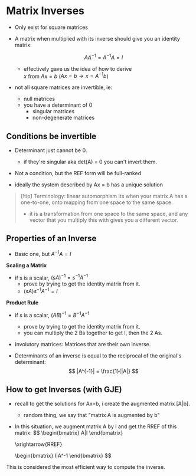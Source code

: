# Matrix Inverses

- Only exist for square matrices
- A matrix when multiplied with its inverse should give you an identity matrix:

	$$
	AA^{-1} = A^{-1}A = I
	$$

 	- effectively gave us the idea of how to derive  
	 $x$ from $Ax=b$ ($Ax = b \rightarrow x = A^{-1}b$)

- not all square matrices are invertible, ie:
 	- null matrices
 	- you have a determinant of 0
  		- singular matrices
  		- non-degenerate matrices
		
## Conditions be invertible

- Determinant just cannot be 0.
 	- if they're singular aka det(A) = 0 you can't invert them.

- Not a condition, but the REF form will be full-ranked

- ideally the system described by Ax = b has a unique solution

> [!tip] Terminology: linear automorphism
> Its when your matrix A has a one-to-one, onto mapping from one space to the same space.
>
> - it is a transformation from one space to the same space, and any vector that you multiply this with gives you a different vector.

## Properties of an Inverse

- Basic one, but $A^{-1}A = I$

**Scaling a Matrix**

- if s is a scalar, $(sA)^{-1} = s^{-1}A^{-1}$
 	- prove by trying to get the identity matrix from it.
 	- $(sA)s^{-1}A^{-1} = I$

**Product Rule**

- if s is a scalar, $(AB)^{-1} = B^{-1}A^{-1}$
 	- prove by trying to get the identity matrix from it.
 	- you can multiply the 2 Bs together to get I, then the 2 As.

- Involutory matrices: Matrices that are their own inverse.

- Determinants of an inverse is equal to the reciprocal of the original's determinant:
	$$
	|A^{-1}| = \frac{1}{|A|}
	$$

## How to get Inverses (with GJE)

- recall to get the solutions for Ax=b, i create the augmented matrix [A|b].
 	- random thing, we say that "matrix A is augmented by b"
- In this situation, we augment matrix A by I and get the RREF of this matrix:
	$$
	\begin{bmatrix}
		A|I
	\end{bmatrix}

	\xrightarrow{RREF}

	\begin{bmatrix}
		I|A^-1
	\end{bmatrix}
	$$

This is considered the most efficient way to compute the inverse.
